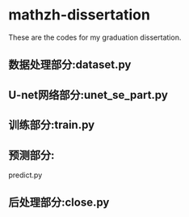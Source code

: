 # mathzh-dissertation

These are the codes for my graduation dissertation.


## 数据处理部分:dataset.py

## U-net网络部分:unet_se_part.py

## 训练部分:train.py

## 预测部分:
predict.py

## 后处理部分:close.py

